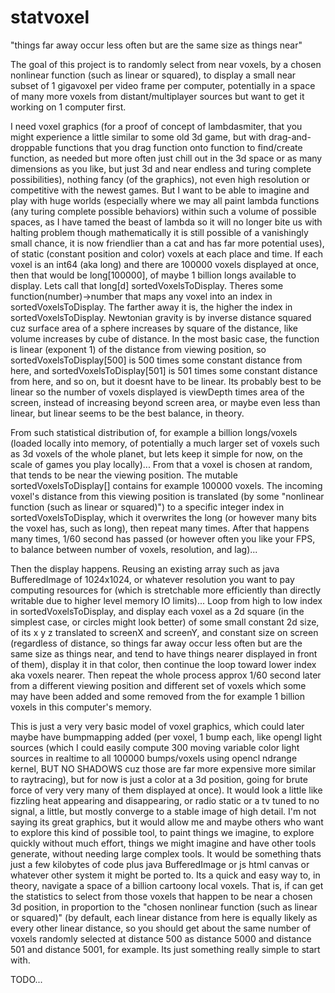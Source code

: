 # statvoxel
"things far away occur less often but are the same size as things near"

The goal of this project is to randomly select from near voxels, by a chosen nonlinear function (such as linear or squared), to display a small near subset of 1 gigavoxel per video frame per computer, potentially in a space of many more voxels from distant/multiplayer sources but want to get it working on 1 computer first.

I need voxel graphics (for a proof of concept of lambdasmiter, that you might experience a little similar to some old 3d game, but with drag-and-droppable functions that you drag function onto function to find/create function, as needed but more often just chill out in the 3d space or as many dimensions as you like, but just 3d and near endless and turing complete possibilities), nothing fancy (of the graphics), not even high resolution or competitive with the newest games. But I want to be able to imagine and play with huge worlds (especially where we may all paint lambda functions (any turing complete possible behaviors) within such a volume of possible spaces, as I have tamed the beast of lambda so it will no longer bite us with halting problem though mathematically it is still possible of a vanishingly small chance, it is now friendlier than a cat and has far more potential uses), of static (constant position and color) voxels at each place and time. If each voxel is an int64 (aka long) and there are 100000 voxels displayed at once, then that would be long[100000], of maybe 1 billion longs available to display. Lets call that long[d] sortedVoxelsToDisplay. Theres some function(number)->number that maps any voxel into an index in sortedVoxelsToDisplay. The farther away it is, the higher the index in sortedVoxelsToDisplay. Newtonian gravity is by inverse distance squared cuz surface area of a sphere increases by square of the distance, like volume increases by cube of distance. In the most basic case, the function is linear (exponent 1) of the distance from viewing position, so sortedVoxelsToDisplay[500] is 500 times some constant distance from here, and sortedVoxelsToDisplay[501] is 501 times some constant distance from here, and so on, but it doesnt have to be linear. Its probably best to be linear so the number of voxels displayed is viewDepth times area of the screen, instead of increasing beyond screen area, or maybe even less than linear, but linear seems to be the best balance, in theory.

From such statistical distribution of, for example a billion longs/voxels (loaded locally into memory, of potentially a much larger set of voxels such as 3d voxels of the whole planet, but lets keep it simple for now, on the scale of games you play locally)... From that a voxel is chosen at random, that tends to be near the viewing position. The mutable sortedVoxelsToDisplay[] contains for example 100000 voxels. The incoming voxel's distance from this viewing position is translated (by some "nonlinear function (such as linear or squared)") to a specific integer index in sortedVoxelsToDisplay, which it overwrites the long (or however many bits the voxel has, such as long), then repeat many times. After that happens many times, 1/60 second has passed (or however often you like your FPS, to balance between number of voxels, resolution, and lag)...

Then the display happens. Reusing an existing array such as java BufferedImage of 1024x1024, or whatever resolution you want to pay computing resources for (which is stretchable more efficiently than directly writable due to higher level memory IO limits)... Loop from high to low index in sortedVoxelsToDisplay, and display each voxel as a 2d square (in the simplest case, or circles might look better) of some small constant 2d size, of its x y z translated to screenX and screenY, and constant size on screen (regardless of distance, so things far away occur less often but are the same size as things near, and tend to have things nearer displayed in front of them), display it in that color, then continue the loop toward lower index aka voxels nearer. Then repeat the whole process approx 1/60 second later from a different viewing position and different set of voxels which some may have been added and some removed from the for example 1 billion voxels in this computer's memory.

This is just a very very basic model of voxel graphics, which could later maybe have bumpmapping added (per voxel, 1 bump each, like opengl light sources (which I could easily compute 300 moving variable color light sources in realtime to all 100000 bumps/voxels using opencl ndrange kernel, BUT NO SHADOWS cuz those are far more expensive more similar to raytracing), but for now is just a color at a 3d position, going for brute force of very very many of them displayed at once). It would look a little like fizzling heat appearing and disappearing, or radio static or a tv tuned to no signal, a little, but mostly converge to a stable image of high detail. I'm not saying its great graphics, but it would allow me and maybe others who want to explore this kind of possible tool, to paint things we imagine, to explore quickly without much effort, things we might imagine and have other tools generate, without needing large complex tools. It would be something thats just a few kilobytes of code plus java BufferedImage or js html canvas or whatever other system it might be ported to. Its a quick and easy way to, in theory, navigate a space of a billion cartoony local voxels. That is, if can get the statistics to select from those voxels that happen to be near a chosen 3d position, in proportion to the "chosen nonlinear function (such as linear or squared)" (by default, each linear distance from here is equally likely as every other linear distance, so you should get about the same number of voxels randomly selected at distance 500 as distance 5000 and distance 501 and distance 5001, for example. Its just something really simple to start with.

TODO...
